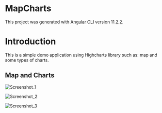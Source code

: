 # MapCharts

This project was generated with [Angular CLI](https://github.com/angular/angular-cli) version 11.2.2.


# Introduction

This is a simple demo application using Highcharts library such as: map and some types of charts.






## Map and Charts
![Screenshot_1](https://user-images.githubusercontent.com/32700638/111909826-155ee980-8a5f-11eb-9834-4f1655e20bc5.png)

![Screenshot_2](https://user-images.githubusercontent.com/32700638/111909852-358ea880-8a5f-11eb-9a44-330d052049db.png)

![Screenshot_3](https://user-images.githubusercontent.com/32700638/111909855-39222f80-8a5f-11eb-9df2-99d67aa705c7.png)
